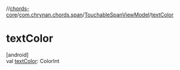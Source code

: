 //[chords-core](../../../index.md)/[com.chrynan.chords.span](../index.md)/[TouchableSpanViewModel](index.md)/[textColor](text-color.md)

# textColor

[android]\
val [textColor](text-color.md): ColorInt
